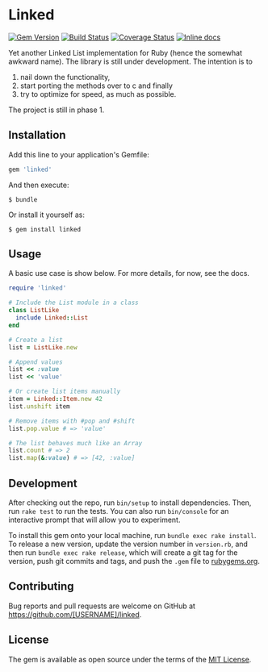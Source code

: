 # Linked

[![Gem Version](https://badge.fury.io/rb/linked.svg)](https://badge.fury.io/rb/linked)
[![Build Status](https://travis-ci.org/seblindberg/ruby-linked.svg?branch=master)](https://travis-ci.org/seblindberg/ruby-linked)
[![Coverage Status](https://coveralls.io/repos/github/seblindberg/ruby-linked/badge.svg?branch=master)](https://coveralls.io/github/seblindberg/ruby-linked?branch=master)
[![Inline docs](http://inch-ci.org/github/seblindberg/ruby-linked.svg?branch=master)](http://inch-ci.org/github/seblindberg/ruby-linked)

Yet another Linked List implementation for Ruby (hence the somewhat awkward name). The library is still under development. The intention is to

1. nail down the functionality,
2. start porting the methods over to c and finally
3. try to optimize for speed, as much as possible.

The project is still in phase 1.

## Installation

Add this line to your application's Gemfile:

```ruby
gem 'linked'
```

And then execute:

    $ bundle

Or install it yourself as:

    $ gem install linked

## Usage

A basic use case is show below. For more details, for now, see the docs.

```ruby
require 'linked'

# Include the List module in a class
class ListLike
  include Linked::List    
end

# Create a list
list = ListLike.new

# Append values
list << :value
list << 'value'

# Or create list items manually
item = Linked::Item.new 42
list.unshift item

# Remove items with #pop and #shift
list.pop.value # => 'value'

# The list behaves much like an Array
list.count # => 2
list.map(&:value) # => [42, :value]
```

## Development

After checking out the repo, run `bin/setup` to install dependencies. Then, run `rake test` to run the tests. You can also run `bin/console` for an interactive prompt that will allow you to experiment.

To install this gem onto your local machine, run `bundle exec rake install`. To release a new version, update the version number in `version.rb`, and then run `bundle exec rake release`, which will create a git tag for the version, push git commits and tags, and push the `.gem` file to [rubygems.org](https://rubygems.org).

## Contributing

Bug reports and pull requests are welcome on GitHub at https://github.com/[USERNAME]/linked.


## License

The gem is available as open source under the terms of the [MIT License](http://opensource.org/licenses/MIT).

